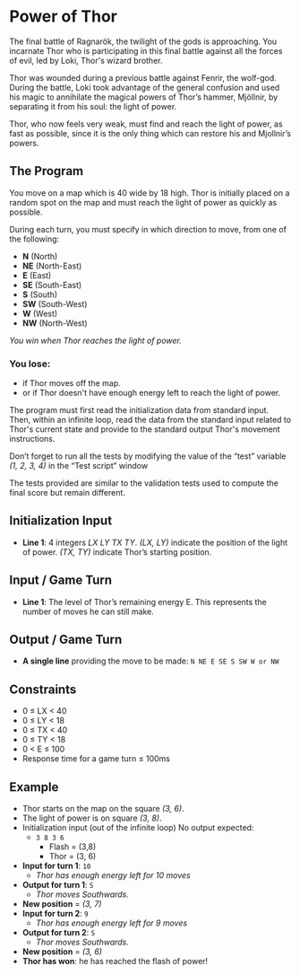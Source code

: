 # Power of Thor

The final battle of Ragnarök, the twilight of the gods is approaching. You incarnate Thor who is participating in this final battle against all the forces of evil, led by Loki, Thor's wizard brother.

Thor was wounded during a previous battle against Fenrir, the wolf-god. During the battle, Loki took advantage of the general confusion and used his magic to annihilate the magical powers of Thor’s hammer, Mjöllnir, by separating it from his soul: the light of power.

Thor, who now feels very weak, must find and reach the light of power, as fast as possible, since it is the only thing which can restore his and Mjollnir’s powers.

## The Program

You move on a map which is 40 wide by 18 high. Thor is initially placed on a random spot on the map and must reach the light of power as quickly as possible.

During each turn, you must specify in which direction to move, from one of the following:

* **N** (North)
* **NE** (North-East)
* **E** (East)
* **SE** (South-East)
* **S** (South)
* **SW** (South-West)
* **W** (West)
* **NW** (North-West)

_You win when Thor reaches the light of power._

### You lose:

* if Thor moves off the map.
* or if Thor doesn't have enough energy left to reach the light of power.

The program must first read the initialization data from standard input. Then, within an infinite loop, read the data from the standard input related to Thor's current state and provide to the standard output Thor's movement instructions.

Don’t forget to run all the tests by modifying the value of the “test” variable _(1, 2, 3, 4)_ in the “Test script” window

The tests provided are similar to the validation tests used to compute the final score but remain different.

## Initialization Input

* **Line 1**: 4 integers _LX LY TX TY_. _(LX, LY)_ indicate the position of the light of power. _(TX, TY)_ indicate Thor’s starting position.

## Input / Game Turn

* **Line 1**: The level of Thor’s remaining energy E. This represents the number of moves he can still make.

## Output / Game Turn

* **A single line** providing the move to be made: ``N NE E SE S SW W or NW``

## Constraints

* 0 ≤ LX < 40
* 0 ≤ LY < 18
* 0 ≤ TX < 40
* 0 ≤ TY < 18
* 0 < E ≤ 100
* Response time for a game turn ≤ 100ms

## Example

* Thor starts on the map on the square _(3, 6)_.
* The light of power is on square _(3, 8)_.
* Initialization input (out of the infinite loop) No output expected:
    * ``3 8 3 6``
        * Flash = (3,8)
        * Thor = (3, 6)  
* **Input for turn 1**: ``10``
    * _Thor has enough energy left for 10 moves_
* **Output for turn 1**: ``S``
    * _Thor moves Southwards._
* **New position** = _(3, 7)_
* **Input for turn 2**: ``9``
    * _Thor has enough energy left for 9 moves_
* **Output for turn 2**: ``S``
    * _Thor moves Southwards._
* **New position** = _(3, 6)_
* **Thor has won**: he has reached the flash of power!
